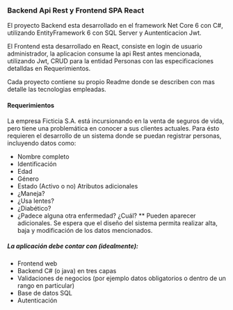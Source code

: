
### Backend Api Rest y Frontend SPA React

El proyecto Backend esta desarrollado en el framework Net Core 6 con C#, 
utilizando EntityFramework 6 con SQL Server y Auntenticacion Jwt.

El Frontend esta desarrollado en React, consiste en login de usuario administrador,
la aplicacion consume la api Rest antes mencionada, utilizando Jwt, 
CRUD para la entidad Personas con las especificaciones detalldas en Requerimientos.

Cada proyecto contiene su propio Readme donde se describen con mas detalle las tecnologias empleadas.

#### Requerimientos

La empresa Ficticia S.A. está incursionando en la venta de seguros de vida, 
pero tiene una problemática en conocer a sus clientes actuales. 
Para ésto requieren el desarrollo de un sistema donde se puedan registrar personas, incluyendo datos como:
- Nombre completo
- Identificación
- Edad
- Género
- Estado (Activo o no)
Atributos adicionales
- ¿Maneja?
- ¿Usa lentes?
- ¿Diabético?
- ¿Padece alguna otra enfermedad? ¿Cuál?
** Pueden aparecer adicionales.
Se espera que el diseño del sistema permita realizar alta, baja y modificación de los datos mencionados.

##### La aplicación debe contar con (idealmente):
* Frontend web
* Backend C# (o java) en tres capas
* Validaciones de negocios (por ejemplo datos obligatorios o dentro de un rango en particular)
* Base de datos SQL
* Autenticación